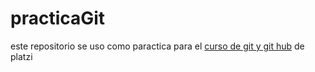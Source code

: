 # practicaGit

este repositorio se uso como paractica para el [curso de git y git hub](http://https://platzi.com/clases/git-github/ "curso de git y git hub") de platzi


